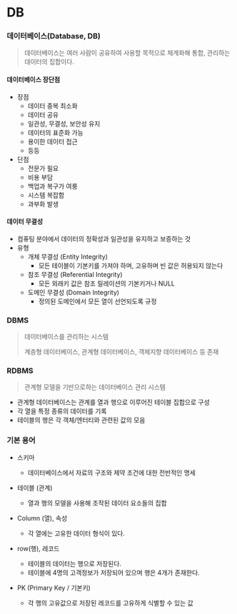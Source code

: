 # DB



### 데이터베이스(Database, DB)

> 데이터베이스는 여러 사람이 공유하여 사용할 목적으로 체계화해 통합, 관리하는 데이터의 집합이다.





#### 데이터베이스 장단점

- 장점
  - 데이터 중복 최소화
  - 데이터 공유
  - 일관성, 무결성, 보안성 유지
  - 데이터의 표준화 가능
  - 용이한 데이터 접근
  - 등등
- 단점
  - 전문가 필요
  - 비용 부담
  - 백업과 복구가 여룽
  - 시스템 복잡함
  - 과부화 발생





#### 데이터 무결성

- 컴퓨팅 분야에서 데이터의 정확성과 일관성을 유지하고 보증하는 것
- 유형
  - 개체 무결성 (Entity Integrity)
    - 모든 테이블이 기본키를 가져야 하며, 고유하며 빈 값은 허용되지 않는다
  - 참조 무결성 (Referential Integrity)
    - 모든 외래키 값은 참조 릴레이션의 기본키거나 NULL
  - 도메인 무결성 (Domain Integrity)
    - 정의된 도메인에서 모든 열이 선언되도록 규정





### DBMS

> 데이터베이스를 관리하는 시스템
>
> 계층형 데이터베이스, 관계형 데이터베이스, 객체지향 데이터베이스 등 존재





### RDBMS

> 관계형 모델을 기반으로하는 데이터베이스 관리 시스템

- 관계형 데이터베이스는 관계를 열과 행으로 이루어진 테이블 집합으로 구성
- 각 열을 특정 종류의 데이터를 기록
- 테이블의 행은 각 객체/엔터티와 관련된 값의 모음





### 기본 용어

- 스키마
  - 데이터베이스에서 자료의 구조와 제약 조건에 대한 전반적인 명세



- 테이블 (관계)
  - 열과 행의 모델을 사용해 조작된 데이터 요소들의 집합



- Column (열), 속성
  - 각 열에는 고유한 데이터 형식이 있다.



- row(행), 레코드
  - 테이블의 데이터는 행으로 저장된다.
  - 테이블에 4명의 고객정보가 저장되어 있으며 행은 4개가 존재한다.



- PK (Primary Key / 기본키)
  - 각 행의 고유값으로 저장된 레코드를 고유하게 식별할 수 있는 값